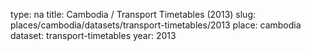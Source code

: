 type: na
title: Cambodia / Transport Timetables (2013)
slug: places/cambodia/datasets/transport-timetables/2013
place: cambodia
dataset: transport-timetables
year: 2013
